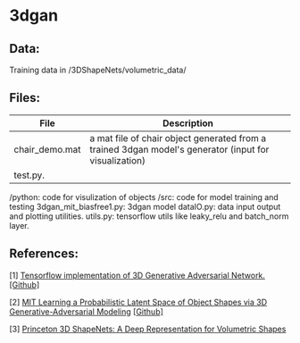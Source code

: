 # 3dgan

## Data:
Training data in /3DShapeNets/volumetric_data/

## Files:
| File          | Description  |
| ------------- | ------------ |
| chair_demo.mat|a mat file of chair object generated from a trained 3dgan model's generator (input for visualization) |
| test.py.     |  |

/python: code for visulization of objects
/src: code for model training and testing
3dgan_mit_biasfree1.py:	3dgan model 
dataIO.py:	data input output and plotting utilities.
utils.py:	tensorflow utils like leaky_relu and batch_norm layer.






## References:
[1]
[Tensorflow implementation of 3D Generative Adversarial Network.](https://meetshah1995.github.io/gan/deep-learning/tensorflow/visdom/2017/04/01/3d-generative-adverserial-networks-for-volume-classification-and-generation.html "")
[[Github]](https://github.com/meetshah1995/tf-3dgan "")


[2]
[MIT Learning a Probabilistic Latent Space of Object Shapes via 3D Generative-Adversarial Modeling](http://3dgan.csail.mit.edu "")
[[Github]](https://github.com/zck119/3dgan-release "")


[3]
[Princeton 3D ShapeNets: A Deep Representation for Volumetric Shapes](http://3dshapenets.cs.princeton.edu "")



